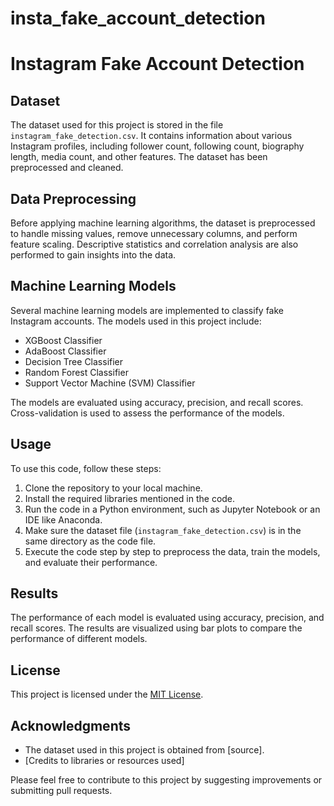 # insta_fake_account_detection

# Instagram Fake Account Detection

## Dataset

The dataset used for this project is stored in the file `instagram_fake_detection.csv`. It contains information about various Instagram profiles, including follower count, following count, biography length, media count, and other features. The dataset has been preprocessed and cleaned.

## Data Preprocessing

Before applying machine learning algorithms, the dataset is preprocessed to handle missing values, remove unnecessary columns, and perform feature scaling. Descriptive statistics and correlation analysis are also performed to gain insights into the data.

## Machine Learning Models

Several machine learning models are implemented to classify fake Instagram accounts. The models used in this project include:

- XGBoost Classifier
- AdaBoost Classifier
- Decision Tree Classifier
- Random Forest Classifier
- Support Vector Machine (SVM) Classifier

The models are evaluated using accuracy, precision, and recall scores. Cross-validation is used to assess the performance of the models.

## Usage

To use this code, follow these steps:

1. Clone the repository to your local machine.
2. Install the required libraries mentioned in the code.
3. Run the code in a Python environment, such as Jupyter Notebook or an IDE like Anaconda.
4. Make sure the dataset file (`instagram_fake_detection.csv`) is in the same directory as the code file.
5. Execute the code step by step to preprocess the data, train the models, and evaluate their performance.

## Results

The performance of each model is evaluated using accuracy, precision, and recall scores. The results are visualized using bar plots to compare the performance of different models.

## License

This project is licensed under the [MIT License](LICENSE).

## Acknowledgments

- The dataset used in this project is obtained from [source].
- [Credits to libraries or resources used]

Please feel free to contribute to this project by suggesting improvements or submitting pull requests.
